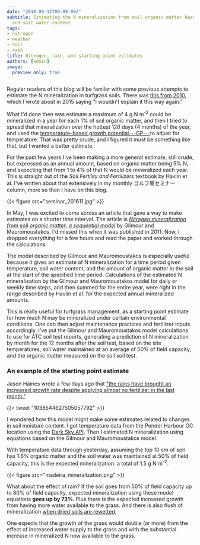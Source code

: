 ```yaml
---
date: "2018-09-12T00:00:00Z"
subtitle: Estimating the N mineralization from soil organic matter based on temperature
  and soil water content
tags:
- nitrogen
- weather
- soil
- rain
title: Nitrogen, rain, and starting point estimates
authors: [admin]
image:
  preview_only: true
---
```


Regular readers of this blog will be familar with some previous attempts to estimate the N mineralization in turfgrass soils. There was [this from 2010](http://www.blog.asianturfgrass.com/2015/01/i-wouldnt-explain-it-this-way-again.html), which I wrote about in 2015 saying "I wouldn't explain it this way again." 

What I'd done then was estimate a maximum of 4 g N m<sup>-2</sup> could be mineralized in a year for each 1% of soil organic matter, and then I tried to spread that mineralization over the hottest 120 days (4 months) of the year, and used the [temperature-based growth potential---GP---](http://www.files.asianturfgrass.com/201306_growth_potential.pdf)to adjust for temperature. That was pretty crude, and I figured it must be something like that, but I wanted a better estimate.

For the past few years I've been making a more general estimate, still crude, but expressed as an annual amount, based on organic matter being 5% N, and expecting that from 1 to 4% of that N would be mineralized each year. This is straight out of the *Soil Fertility and Fertilizers* textbook by Havlin et al. I've written about that extensively in my monthly ゴルフ場セミナー column, more so than I have on this blog.

{{< figure src="seminar_201611.jpg" >}}

In May, I was excited to come across an article that gave a way to make estimates on a shorter time interval. The article is [*Nitrogen mineralization from soil organic matter: a sequential model*](https://dx.doi.org/10.2136/sssaj2010.0123) by Gilmour and Mauromoustakos. I'd missed this when it was published in 2011. Now, I dropped everything for a few hours and read the paper and worked through the calculations. 

The model described by Gilmour and Mauromoustakos is especially useful because it gives an estimate of N mineralization for a time period given temperature, soil water content, and the amount of organic matter in the soil at the start of the specified time period. Calculations of the estimated N mineralization by the Gilmour and Mauromoustakos model for daily or weekly time steps, and then summed for the entire year, were right in the range described by Havlin et al. for the expected annual mineralized amounts.

This is really useful for turfgrass management, as a starting point estimate for how much N may be mineralized under certain environmental conditions. One can then adjust maintenance practices and fertilizer inputs accordingly. I've put the Gilmour and Mauromoustakos model calculations to use for ATC soil test reports, generating a prediction of N mineralization by month for the 12 months after the soil test, based on the site temperatures, soil water maintained at an average of 50% of field capacity, and the organic matter measured on the soil soil test.

### An example of the starting point estimate

Jason Haines wrote a few days ago that ["the rains have brought an increased growth rate despite applying almost no fertilizer in the last month."](https://twitter.com/PenderSuper/status/1038544627505057792)

{{< tweet "1038544627505057792" >}}

I wondered how this model might make some estimates related to changes in soil moisture content. I got temperature data from the Pender Harbour GC location using the [Dark Sky API](https://darksky.net/dev/docs). Then I estimated N mineralization using equations based on the Gilmour and Mauromoustakos model.

With temperature data through yesterday, assuming the top 10 cm of soil has 1.6% organic matter and the soil water was maintained at 50% of field capacity, this is the expected mineralization: a total of 1.5 g N m<sup>-2</sup>.

{{< figure src="madeira_mineralization.png" >}}

What about the effect of rain? If the soil goes from 50% of field capacity up to 80% of field capacity, expected mineralization using these model equations **goes up by 73%**. Plus there is the expected increased growth from having more water available to the grass. And there is also flush of mineralization [when dried soils are rewetted](https://dx.doi.org/10.2136/sssaj1993.03615995005700010012x).

One expects that the growth of the grass would double (or more) from the effect of increased water supply to the grass and with the substantial increase in mineralized N now available to the grass.





